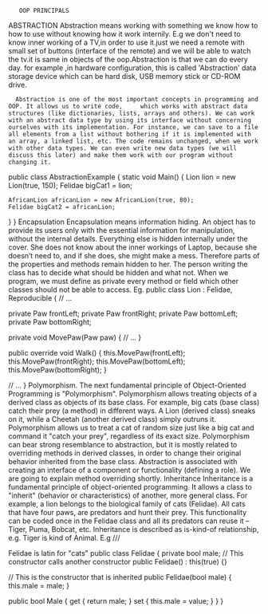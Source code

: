        OOP PRINCIPALS
ABSTRACTION Abstraction means working with something we know how to how to use without knowing how it work internily. E.g we don't need to know inner working of a TV,in order to use it.just we need a remote with small set of buttons (interface of the remote) and we will be able to watch the tv.it is same in objects of the oop.Abstraction is that we can do every day. for example ,in hardware configuration, this is called
'Abstraction' data storage device which can be hard disk, USB memory stick or CD-ROM drive.

      Abstraction is one of the most important concepts in programming and OOP. It allows us to write code,     which works with abstract data structures (like dictionaries, lists, arrays and others). We can work with an abstract data type by using its interface without concerning ourselves with its implementation. For instance, we can save to a file all elements from a list without bothering if it is implemented with an array, a linked list, etc. The code remains unchanged, when we work with other data types. We can even write new data types (we will discuss this later) and make them work with our program without changing it.                                                                                                                                                                                                                           
public class AbstractionExample { static void Main() { Lion lion = new Lion(true, 150); Felidae bigCat1 = lion;

    AfricanLion africanLion = new AfricanLion(true, 80);
    Felidae bigCat2 = africanLion;
}
} Encapsulation Encapsulation means information hiding. An object has to provide its users only with the essential information for manipulation, without the internal details. Everything else is hidden internally under the cover. She does not know about the inner workings of Laptop, because she doesn’t need to, and if she does, she might make a mess. Therefore parts of the properties and methods remain hidden to her. The person writing the class has to decide what should be hidden and what not. When we program, we must define as private every method or field which other classes should not be able to access. Eg. public class Lion : Felidae, Reproducible { // …

private Paw frontLeft;
private Paw frontRight;
private Paw bottomLeft;
private Paw bottomRight;

private void MovePaw(Paw paw) {
    // …
}

public override void Walk()
{
    this.MovePaw(frontLeft);
    this.MovePaw(frontRight);
    this.MovePaw(bottomLeft);
    this.MovePaw(bottomRight);
}

// …
} Polymorphism. The next fundamental principle of Object-Oriented Programming is "Polymorphism". Polymorphism allows treating objects of a derived class as objects of its base class. For example, big cats (base class) catch their prey (a method) in different ways. A Lion (derived class) sneaks on it, while a Cheetah (another derived class) simply outruns it. Polymorphism allows us to treat a cat of random size just like a big cat and command it "catch your prey", regardless of its exact size. Polymorphism can bear strong resemblance to abstraction, but it is mostly related to overriding methods in derived classes, in order to change their original behavior inherited from the base class. Abstraction is associated with creating an interface of a component or functionality (defining a role). We are going to explain method overriding shortly. Inheritance Inheritance is a fundamental principle of object-oriented programming. It allows a class to "inherit" (behavior or characteristics) of another, more general class. For example, a lion belongs to the biological family of cats (Felidae). All cats that have four paws, are predators and hunt their prey. This functionality can be coded once in the Felidae class and all its predators can reuse it – Tiger, Puma, Bobcat, etc. Inheritance is described as is-kind-of relationship, e.g. Tiger is kind of Animal. E.g
///

Felidae is latin for "cats"
public class Felidae { private bool male;
// This constructor calls another constructor
public Felidae() : this(true)
{}

// This is the constructor that is inherited
public Felidae(bool male)
{
    this.male = male;
}

public bool Male
{
    get { return male; }
    set { this.male = value; }
}
}

